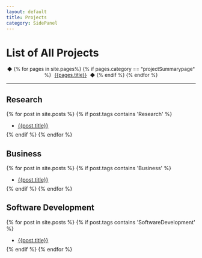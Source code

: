 ```yaml
---
layout: default
title: Projects
category: SidePanel
---
```

# List of All Projects

<div style="width: 100%;">
  <p align="center" >
    <font size="2.1em">              
    	&#9670;
      {% for pages in site.pages%}
        {% if pages.category == "projectSummarypage" %}
          <a href="{{pages.url}}" style="padding: 5px;">{{pages.title}}</a>          
          &#9670;          
        {% endif %}                
      {% endfor %}                
    </font>
  </p>
</div>

<hr>

## Research

{% for post in site.posts %}
{% if post.tags contains 'Research' %}
<ul style="margin:0.5em;">
  <li>
    <a href='{{post.url}}'>
      {{post.title}}
    </a>
  </li>
</ul>
{% endif %}
{% endfor %}


<br>

## Business
{% for post in site.posts %}
{% if post.tags contains 'Business' %}
<ul style="margin:0.5em;">
  <li>
    <a href='{{post.url}}'>
      {{post.title}}
    </a>
  </li>
</ul>
{% endif %}
{% endfor %}

<br>

## Software Development
{% for post in site.posts %}
{% if post.tags contains 'SoftwareDevelopment' %}
<ul style="margin:0.5em;">
  <li>
    <a href='{{post.url}}'>
      {{post.title}}
    </a>
  </li>
</ul>
{% endif %}
{% endfor %}



<!-- THIS IS WORKING

{% for post in site.posts %}

<li><a href="{{post.url}}">  {{post.title}}  </a></li>

{% endfor %}
-->
		

